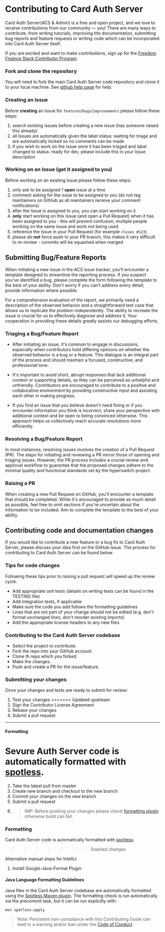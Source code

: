 # Contributing to Card Auth Server

Card Auth Server(ACS & Admin) is a free and open project, and we love to receive contributions from our community — you!
There are many ways to contribute, from writing tutorials, improving the documentation, submitting bug reports 
and feature requests or writing code which can be incorporated into Card Auth Server itself.

If you are excited and want to make contributions, sign up for the 
[Freedom Finance Stack Contributor Program](https://razorpay.com/).

### Fork and clone the repository
You will need to fork the main Card Auth Server code repository and clone it to your local machine.
See [github help page](https://docs.github.com/en/get-started/quickstart/fork-a-repo) for help.

### Creating an Issue

Before **creating** an Issue for `features`/`bugs`/`improvements` please follow these steps:

1. search existing Issues before creating a new issue (has someone raised this already)
1. all Issues are automatically given the label status: waiting for triage and are automatically locked so no comments can be made
1. if you wish to work on the Issue once it has been triaged and label changed to status: ready for dev, please include this in your Issue description

### Working on an Issue (get it assigned to you)
Before working on an existing Issue please follow these steps:
1. only ask to be assigned 1 **open** issue at a time
2. comment asking for the issue to be assigned to you (do not tag maintainers on GitHub as all maintainers receive your comment notifications)
3. after the Issue is assigned to you, you can start working on it
4. **only** start working on this Issue (and open a Pull Request) when it has been assigned to you - this will prevent confusion, multiple people working on the same issue and work not being used
5. reference the Issue in your Pull Request (for example `closes #123`)
6. please do **not** force push to your PR branch, this makes it very difficult to re-review - commits will be squashed when merged

## Submitting Bug/Feature Reports
When initiating a new issue in the ACS issue tracker, you'll encounter a template designed to streamline the reporting process. If you suspect you've identified a bug, please complete the form following the template to the best of your ability. Don't worry if you can't address every detail; provide information where possible.

For a comprehensive evaluation of the report, we primarily need a description of the observed behavior and a straightforward test case that allows us to replicate the problem independently. The ability to recreate the issue is crucial for us to effectively diagnose and address it. Your cooperation in providing these details greatly assists our debugging efforts.

### Triaging a Bug/Feature Report
* After initiating an issue, it's common to engage in discussions, especially when contributors hold differing opinions on whether the observed behavior is a bug or a feature. This dialogue is an integral part of the process and should maintain a focused, constructive, and professional tone.

* It's important to avoid short, abrupt responses that lack additional context or supporting details, as they can be perceived as unhelpful and unfriendly. Contributors are encouraged to contribute to a positive and collaborative environment by providing constructive input and assisting each other in making progress.

* If you find an issue that you believe doesn't need fixing or if you encounter information you think is incorrect, share your perspective with additional context and be open to being convinced otherwise. This approach helps us collectively reach accurate resolutions more efficiently.

### Resolving a Bug/Feature Report
In most instances, resolving issues involves the creation of a Pull Request (PR). The steps for initiating and reviewing a PR mirror those of opening and triaging issues. However, the PR process includes a crucial review and approval workflow to guarantee that the proposed changes adhere to the minimal quality and functional standards set by the hyperswitch project.

### Raising a PR
When creating a new Pull Request on GitHub, you'll encounter a template that should be completed. While it's encouraged to provide as much detail as possible, feel free to omit sections if you're uncertain about the information to be included. Aim to complete the template to the best of your ability.

## Contributing code and documentation changes
If you would like to contribute a new feature or a bug fix to Card Auth Server, please discuss your idea first on the GitHub issue.
The process for contributing to Card Auth Server can be found below.

### Tips for code changes
Following these tips prior to raising a pull request will speed up the review cycle.

* Add appropriate unit tests (details on writing tests can be found in the TESTING file)
* Add integration tests, if applicable
* Make sure the code you add follows the formatting guidelines
* Lines that are not part of your change should not be edited (e.g. don't format unchanged lines, don't reorder existing imports)
* Add the appropriate license headers to any new files

### Contributing to the Card Auth Server codebase
- Select the project to contribute.
- Fork the repo into your GitHub account.
- Clone th repo which you forked.
- Make the changes.
- Push and create a PR for the issue/feature.
### Submitting your changes

Once your changes and tests are ready to submit for review:
1. Test your changes
<<<<<<< Updated upstream
2. Sign the Contributor License Agreement
3. Rebase your changes
4. Submit a pull request
***

#### Formatting
Sevure Auth Server code is automatically formatted with [spotless](https://github.com/diffplug/spotless).
=======
2. Take the latest pull from master
3. Create new branch and checkout to the new branch
4. Commit your changes on the new branch
5. Submit a pull request
6. > IMP: Before pushing your changes please check [formatting plugin](#formatting) otherwise build can fail.

### Formatting
Card Auth Server code is automatically formatted with [spotless](https://github.com/diffplug/spotless).
>>>>>>> Stashed changes

Alternative manual steps for IntelliJ.

1. Install Google-Java-Format Plugin

####  Java Language Formatting Guidelines

Java files in the Card Auth Server codebase are automatically formatted using the [Spotless Maven plugin](https://github.com/diffplug/spotless/tree/main/plugin-maven). The formatting check is run automatically via the precommit task, but it can be run explicitly with:

```
mvn spotless:apply
```

> Note: Persistent non-compliance with this Contributing Guide can lead to a warning and/or ban under the [Code of Conduct](https://github.com/EddieHubCommunity/BioDrop/blob/main/CODE_OF_CONDUCT.md)